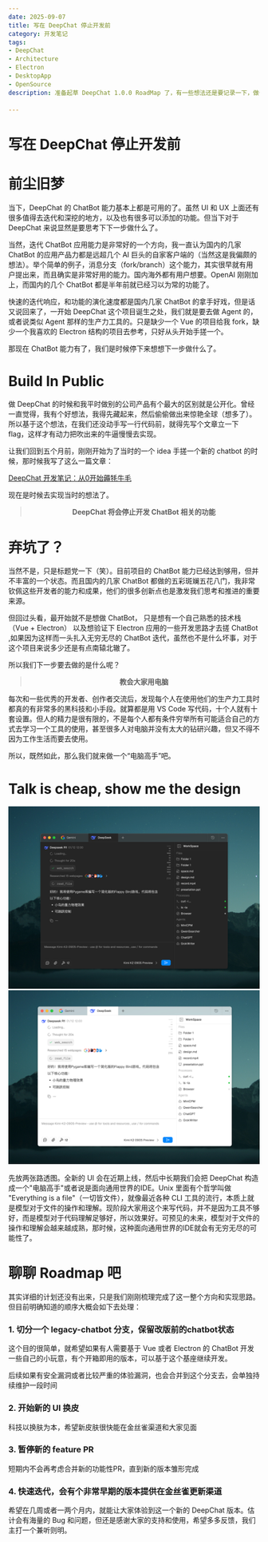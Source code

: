 ```yaml
---
date: 2025-09-07
title: 写在 DeepChat 停止开发前
category: 开发笔记
tags:
- DeepChat
- Architecture
- Electron
- DesktopApp
- OpenSource
description: 准备起草 DeepChat 1.0.0 RoadMap 了，有一些想法还是要记录一下，做一个标题党

---
```

# 写在 DeepChat 停止开发前

# 前尘旧梦

当下，DeepChat 的 ChatBot 能力基本上都是可用的了。虽然 UI 和 UX 上面还有很多值得去迭代和深挖的地方，以及也有很多可以添加的功能。但当下对于 DeepChat 来说显然是要思考下下一步做什么了。

当然，迭代 ChatBot 应用能力是非常好的一个方向，我一直认为国内的几家 ChatBot 的应用产品力都是远超几个 AI 巨头的自家客户端的（当然这是我偏颇的想法）。举个简单的例子，消息分支（fork/branch）这个能力，其实很早就有用户提出来，而且确实是非常好用的能力。国内海外都有用户想要。OpenAI 刚刚加上，而国内的几个 ChatBot 都是半年前就已经习以为常的功能了。

快速的迭代响应，和功能的演化速度都是国内几家 ChatBot 的拿手好戏，但是话又说回来了，一开始 DeepChat 这个项目诞生之处，我们就是要去做 Agent 的，或者说类似 Agent 那样的生产力工具的。只是缺少一个 Vue 的项目给我 fork，缺少一个我喜欢的 Electron 结构的项目去参考，只好从头开始手搓一个。

那现在 ChatBot 能力有了，我们是时候停下来想想下一步做什么了。

# Build In Public

做 DeepChat 的时候和我平时做别的公司产品有个最大的区别就是公开化。曾经一直觉得，我有个好想法，我得先藏起来，然后偷偷做出来惊艳全球（想多了）。所以基于这个想法，在我们还没动手写一行代码前，就得先写个文章立一下 flag，这样才有动力把吹出来的牛逼慢慢去实现。

让我们回到五个月前，刚刚开始为了当时的一个 idea 手搓一个新的 chatbot 的时候，那时候我写了这么一篇文章：

[DeepChat 开发笔记：从0开始薅牦牛毛](https://notes.anya2a.com/posts/deepchat-design-choices-explained)

现在是时候去实现当时的想法了。

<div align="center">

> **DeepChat 将会停止开发 ChatBot 相关的功能**

</div>

# 弃坑了？

当然不是，只是标题党一下（笑）。目前项目的 ChatBot 能力已经达到够用，但并不丰富的一个状态。而且国内的几家 ChatBot 都做的五彩斑斓五花八门，我非常钦佩这些开发者的能力和成果，他们的很多创新点也是激发我们思考和推进的重要来源。

但回过头看，最开始就不是想做 ChatBot， 只是想有一个自己熟悉的技术栈（Vue + Electron） 以及想验证下 Electron 应用的一些开发思路才去搓 ChatBot ,如果因为这样而一头扎入无穷无尽的 ChatBot 迭代，虽然也不是什么坏事，对于这个项目来说多少还是有点南辕北辙了。

所以我们下一步要去做的是什么呢？

<div align="center">

> **教会大家用电脑**

</div>

每次和一些优秀的开发者、创作者交流后，发现每个人在使用他们的生产力工具时都真的有非常多的黑科技和小手段。就算都是用 VS Code 写代码，十个人就有十套设置。但人的精力是很有限的，不是每个人都有条件穷举所有可能适合自己的方式去学习一个工具的使用，甚至很多人对电脑并没有太大的钻研兴趣，但又不得不因为工作生活而要去使用。

所以，既然如此，那么我们就来做一个“电脑高手”吧。

# Talk is cheap, show me the design

![dark theme](../images/coool_dark.png)
![light theme](../images/coool_light.png)

先放两张路透图。全新的 UI 会在近期上线，然后中长期我们会把 DeepChat 构造成一个"电脑高手"或者说是面向通用世界的IDE。Unix 里面有个哲学叫做 "Everything is a file"（一切皆文件），就像最近各种 CLI 工具的流行，本质上就是模型对于文件的操作和理解。现阶段大家用这个来写代码，并不是因为工具不够好，而是模型对于代码理解足够好，所以效果好。可预见的未来，模型对于文件的操作和理解会越来越成熟，那时候，这种面向通用世界的IDE就会有无穷无尽的可能性了。

# 聊聊 Roadmap 吧

其实详细的计划还没有出来，只是我们刚刚梳理完成了这一整个方向和实现思路。但目前明确知道的顺序大概会如下去处理：

### 1. 切分一个 legacy-chatbot 分支，保留改版前的chatbot状态

这个目的很简单，就希望如果有人需要基于 Vue 或者 Electron 的 ChatBot 开发一些自己的小玩意，有个开箱即用的版本，可以基于这个基座继续开发。

后续如果有安全漏洞或者比较严重的体验漏洞，也会合并到这个分支去，会单独持续维护一段时间

### 2. 开始新的 UI 换皮

科技以换肤为本，希望新皮肤很快能在金丝雀渠道和大家见面

### 3. 暂停新的 feature PR

短期内不会再考虑合并新的功能性PR，直到新的版本雏形完成

### 4. 快速迭代，会有个非常早期的版本提供在金丝雀更新渠道

希望在几周或者一两个月内，就能让大家体验到这一个新的 DeepChat 版本。估计会有海量的 Bug 和问题，但还是感谢大家的支持和使用，希望多多反馈，我们主打一个兼听则明。